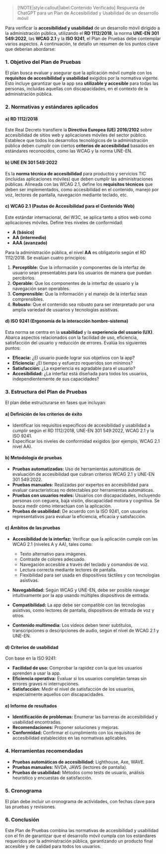> [!NOTE|style:callout|label:Contenido Verificado]
> Respuesta de ChatGPT para un Plan de Accesibilidad y Usabilidad de un desarrollo móvil

Para verificar la **accesibilidad y usabilidad** de un desarrollo móvil dirigido a la administración pública, utilizando el **RD 1112/2018**, la norma **UNE-EN 301 549:2022**, las **WCAG 2.1** y la **ISO 9241**, el Plan de Pruebas debe contemplar varios aspectos. A continuación, te detallo un resumen de los puntos clave que deberían abordarse:

### 1. **Objetivo del Plan de Pruebas** <!-- {docsify-ignore} -->
El plan busca evaluar y asegurar que la aplicación móvil cumple con los **requisitos de accesibilidad y usabilidad** exigidos por la normativa vigente. Esto incluye garantizar que la app sea **utilizable y accesible** para todas las personas, incluidas aquellas con discapacidades, en el contexto de la administración pública.

### 2. **Normativas y estándares aplicados** <!-- {docsify-ignore} -->

#### a) **RD 1112/2018**
Este Real Decreto transfiere la **Directiva Europea (UE) 2016/2102** sobre accesibilidad de sitios web y aplicaciones móviles del sector público. Establece que todos los desarrollos tecnológicos de la administración pública deben cumplir con ciertos **criterios de accesibilidad** basados en estándares reconocidos, como las WCAG y la norma UNE-EN.

#### b) **UNE EN 301 549:2022**
Es la **norma técnica de accesibilidad** para productos y servicios TIC (incluidas aplicaciones móviles) que deben cumplir las administraciones públicas. Alineada con las WCAG 2.1, define los **requisitos técnicos** que deben ser implementados, como accesibilidad en el contenido, manejo por voz, lectores de pantalla, navegación mediante teclado, etc.

#### c) **WCAG 2.1 (Pautas de Accesibilidad para el Contenido Web)**
Este estándar internacional, del W3C, se aplica tanto a sitios web como aplicaciones móviles. Define tres niveles de conformidad:
- **A (básico)**
- **AA (intermedio)**
- **AAA (avanzado)**

Para la administración pública, el nivel **AA** es obligatorio según el RD 1112/2018. Se evalúan cuatro principios: 
1. **Perceptible:** Que la información y componentes de la interfaz de usuario sean presentables para los usuarios de manera que puedan percibirlos.
2. **Operable:** Que los componentes de la interfaz de usuario y la navegación sean operables.
3. **Comprensible:** Que la información y el manejo de la interfaz sean comprensibles.
4. **Robusto:** Que el contenido sea robusto para ser interpretado por una amplia variedad de usuarios y tecnologías asistivas.

#### d) **ISO 9241 (Ergonomía de la interacción hombre-sistema)**
Esta norma se centra en la **usabilidad** y la **experiencia del usuario (UX)**. Abarca aspectos relacionados con la facilidad de uso, eficiencia, satisfacción del usuario y reducción de errores. Evalúa los siguientes puntos:
- **Eficacia:** ¿El usuario puede lograr sus objetivos con la app?
- **Eficiencia:** ¿El tiempo y esfuerzo requeridos son mínimos?
- **Satisfacción:** ¿La experiencia es agradable para el usuario?
- **Accesibilidad:** ¿La interfaz está diseñada para todos los usuarios, independientemente de sus capacidades?

### 3. **Estructura del Plan de Pruebas** <!-- {docsify-ignore} -->
El plan debe estructurarse en fases que incluyan:

#### a) **Definición de los criterios de éxito**
- Identificar los requisitos específicos de accesibilidad y usabilidad a cumplir según el RD 1112/2018, UNE-EN 301 549:2022, WCAG 2.1 y la ISO 9241.
- Especificar los niveles de conformidad exigidos (por ejemplo, WCAG 2.1 nivel AA).

#### b) **Metodología de pruebas**
- **Pruebas automatizadas:** Uso de herramientas automáticas de evaluación de accesibilidad que cubran criterios WCAG 2.1 y UNE-EN 301 549:2022.
- **Pruebas manuales:** Realizadas por expertos en accesibilidad para evaluar características no detectables por herramientas automáticas.
- **Pruebas con usuarios reales:** Usuarios con discapacidades, incluyendo personas con ceguera, baja visión, discapacidad motora y cognitiva. Se busca medir cómo interactúan con la aplicación.
- **Pruebas de usabilidad:** De acuerdo con la ISO 9241, con usuarios representativos para evaluar la eficiencia, eficacia y satisfacción.

#### c) **Ámbitos de las pruebas**
- **Accesibilidad de la interfaz:** Verificar que la aplicación cumple con las WCAG 2.1 (niveles A y AA), tales como:
  - Texto alternativo para imágenes.
  - Contraste de colores adecuado.
  - Navegación accesible a través del teclado y comandos de voz.
  - Lectura correcta mediante lectores de pantalla.
  - Flexibilidad para ser usada en dispositivos táctiles y con tecnologías asistivas.
  
- **Navegabilidad:** Según WCAG y UNE-EN, debe ser posible navegar intuitivamente por la app usando múltiples dispositivos de entrada.
  
- **Compatibilidad:** La app debe ser compatible con las tecnologías asistivas, como lectores de pantalla, dispositivos de entrada de voz y otros.
  
- **Contenido multimedia:** Los videos deben tener subtítulos, transcripciones o descripciones de audio, según el nivel de WCAG 2.1 y UNE-EN.

#### d) **Criterios de usabilidad**
Con base en la ISO 9241:
- **Facilidad de uso:** Comprobar la rapidez con la que los usuarios aprenden a usar la app.
- **Eficiencia operativa:** Evaluar si los usuarios completan tareas sin errores graves ni interrupciones.
- **Satisfacción:** Medir el nivel de satisfacción de los usuarios, especialmente aquellos con discapacidades.

#### e) **Informe de resultados**
- **Identificación de problemas:** Enumerar las barreras de accesibilidad y usabilidad encontradas.
- **Recomendaciones:** Proponer soluciones y mejoras.
- **Conformidad:** Confirmar el cumplimiento con los requisitos de accesibilidad establecidos en las normativas aplicables.

### 4. **Herramientas recomendadas** <!-- {docsify-ignore} -->
- **Pruebas automáticas de accesibilidad:** Lighthouse, Axe, WAVE.
- **Pruebas manuales:** NVDA, JAWS (lectores de pantalla).
- **Pruebas de usabilidad:** Métodos como tests de usuario, análisis heurístico y encuestas de satisfacción.

### 5. **Cronograma** <!-- {docsify-ignore} -->
El plan debe incluir un cronograma de actividades, con fechas clave para las pruebas y revisiones.

### 6. **Conclusión** <!-- {docsify-ignore} -->
Este Plan de Pruebas combina las normativas de accesibilidad y usabilidad con el fin de garantizar que el desarrollo móvil cumpla con los estándares requeridos por la administración pública, garantizando un producto final accesible y de calidad para todos los usuarios.